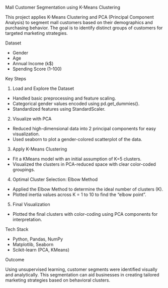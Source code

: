 Mall Customer Segmentation using K-Means Clustering

This project applies K-Means Clustering and PCA (Principal Component Analysis) to segment mall customers based on their demographics and purchasing behavior. The goal is to identify distinct groups of customers for targeted marketing strategies.

Dataset

* Gender
* Age
* Annual Income (k\$)
* Spending Score (1–100)

Key Steps

1. Load and Explore the Dataset

* Handled basic preprocessing and feature scaling.
* Categorical gender values encoded using pd.get_dummies().
* Standardized features using StandardScaler.

2. Visualize with PCA

* Reduced high-dimensional data into 2 principal components for easy visualization.
* Used seaborn to plot a gender-colored scatterplot of the data.

3. Apply K-Means Clustering

* Fit a KMeans model with an initial assumption of K=5 clusters.
* Visualized the clusters in PCA-reduced space with clear color-coded groupings.

4. Optimal Cluster Selection: Elbow Method

* Applied the Elbow Method to determine the ideal number of clusters (K).
* Plotted inertia values across K = 1 to 10 to find the “elbow point”.

5. Final Visualization

* Plotted the final clusters with color-coding using PCA components for interpretation.

Tech Stack

* Python, Pandas, NumPy
* Matplotlib, Seaborn
* Scikit-learn (PCA, KMeans)

Outcome

Using unsupervised learning, customer segments were identified visually and analytically. This segmentation can aid businesses in creating tailored marketing strategies based on behavioral clusters.

